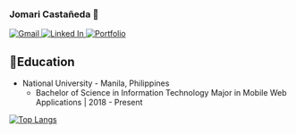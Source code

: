 

<!--
**jomcas/jomcas** is a ✨ _special_ ✨ repository because its `README.md` (this file) appears on your GitHub profile.

Here are some ideas to get you started:

- 🔭 I’m currently working on ...
- 🌱 I’m currently learning ...
- 👯 I’m looking to collaborate on ...
- 🤔 I’m looking for help with ...
- 💬 Ask me about ...
- 📫 How to reach me: ...
- 😄 Pronouns: ...
- ⚡ Fun fact: ...
-->

### Jomari Castañeda 👋
<p align="left">
  <a href="mailto:jomarilcastaneda@gmail.com">
    <img src="https://img.shields.io/badge/Gmail-D14836?style=for-the-badge&logo=gmail&logoColor=white" alt="Gmail">
  </a>
  <a href="https://www.linkedin.com/in/jomari-casta%C3%B1eda-37a543208/">
    <img src="https://img.shields.io/badge/LinkedIn-0077B5?style=for-the-badge&logo=linkedin&logoColor=white" alt="Linked In">
  </a>
   <a href="https://jomcas.github.io/">
    <img src="https://img.shields.io/badge/jomcas.github.io-Portfolio-yellow" alt="Portfolio">
  </a>

</p>

## 🎒Education
* National University - Manila, Philippines
  * Bachelor of Science in Information Technology Major in Mobile Web Applications | 2018 - Present


[![Top Langs](https://github-readme-stats.vercel.app/api/top-langs/?username=jomcas)](https://github.com/anuraghazra/github-readme-stats)
